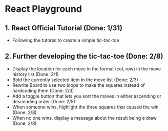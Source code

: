 # React Playground

## 1. React Official Tutorial (Done: 1/31)
- Following the tutorial to create a simple tic-tac-toe

## 2. Further developing the tic-tac-toe (Done: 2/8)
- Display the location for each move in the format (col, row) in the move history list (Done: 2/1)
- Bold the currently selected item in the move list (Done: 2/3)
- Rewrite Board to use two loops to make the squares instead of hardcoding them (Done: 2/3)
- Add a toggle button that lets you sort the moves in either ascending or descending order (Done: 2/5)
- When someone wins, highlight the three squares that caused the win (Done: 2/8)
- When no one wins, display a message about the result being a draw (Done: 2/8)
